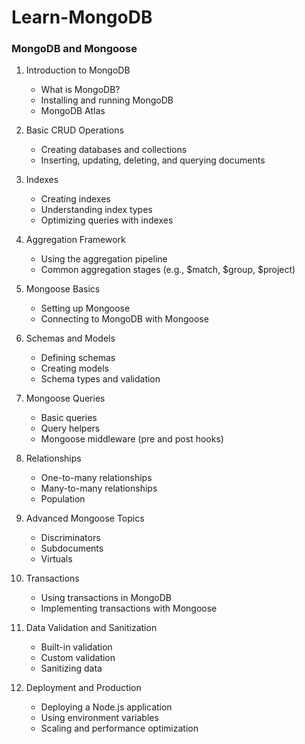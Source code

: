 # Learn-MongoDB
### MongoDB and Mongoose

1. Introduction to MongoDB
   - What is MongoDB?
   - Installing and running MongoDB
   - MongoDB Atlas

2. Basic CRUD Operations
   - Creating databases and collections
   - Inserting, updating, deleting, and querying documents

3. Indexes
   - Creating indexes
   - Understanding index types
   - Optimizing queries with indexes

4. Aggregation Framework
   - Using the aggregation pipeline
   - Common aggregation stages (e.g., $match, $group, $project)

5. Mongoose Basics
   - Setting up Mongoose
   - Connecting to MongoDB with Mongoose

6. Schemas and Models
   - Defining schemas
   - Creating models
   - Schema types and validation

7. Mongoose Queries
   - Basic queries
   - Query helpers
   - Mongoose middleware (pre and post hooks)

8. Relationships
   - One-to-many relationships
   - Many-to-many relationships
   - Population

9. Advanced Mongoose Topics
   - Discriminators
   - Subdocuments
   - Virtuals

10. Transactions
    - Using transactions in MongoDB
    - Implementing transactions with Mongoose

11. Data Validation and Sanitization
    - Built-in validation
    - Custom validation
    - Sanitizing data

12. Deployment and Production
    - Deploying a Node.js application
    - Using environment variables
    - Scaling and performance optimization
